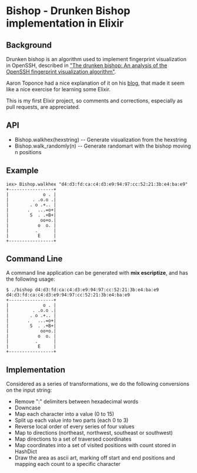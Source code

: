 # Bishop - Drunken Bishop implementation in Elixir

## Background
Drunken bishop is an algorithm used to implement fingerprint visualization in OpenSSH, described in ["The drunken bishop: An analysis of the OpenSSH fingerprint visualization algorithm"](http://www.dirk-loss.de/sshvis/drunken_bishop.pdf).

Aaron Toponce had a nice explanation of it on his [blog](http://pthree.org/2013/05/30/openssh-keys-and-the-drunken-bishop/), that made it seem like a nice exercise for learning some Elixir.

This is my first Elixir project, so comments and corrections, especially as pull requests, are appreciated.

## API
* Bishop.walkhex(hexstring) -- Generate visualization from the hexstring
* Bishop.walk_randomly(n)   -- Generate randomart with the bishop moving n positions

## Example
    iex> Bishop.walkhex "d4:d3:fd:ca:c4:d3:e9:94:97:cc:52:21:3b:e4:ba:e9"
    +-----------------+
    |             o . |
    |         . .o.o .|
    |        . o .+.. |
    |       .   ...=o+|
    |        S  . .+B+|
    |            oo+o.|
    |           o  o. |
    |          .      |
    |           E     |
    +-----------------+

## Command Line
A command line application can be generated with **mix escriptize**, and has the following usage:

    $ ./bishop d4:d3:fd:ca:c4:d3:e9:94:97:cc:52:21:3b:e4:ba:e9
    d4:d3:fd:ca:c4:d3:e9:94:97:cc:52:21:3b:e4:ba:e9
    +-----------------+
    |             o . |
    |         . .o.o .|
    |        . o .+.. |
    |       .   ...=o+|
    |        S  . .+B+|
    |            oo+o.|
    |           o  o. |
    |          .      |
    |           E     |
    +-----------------+

## Implementation
Considered as a series of transformations, we do the following conversions on the input string:

* Remove ":" delimiters between hexadecimal words
* Downcase
* Map each character into a value (0 to 15)
* Split up each value into two parts (each 0 to 3)
* Reverse local order of every series of four values
* Map to directions (northeast, northwest, southeast or southwest)
* Map directions to a set of traversed coordinates
* Map coordinates into a set of visited positions with count stored in HashDict
* Draw the area as ascii art, marking off start and end positions and mapping each count to a specific character

